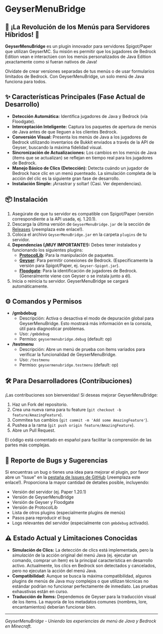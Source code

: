# GeyserMenuBridge

## 🚀 ¡La Revolución de los Menús para Servidores Híbridos! 🚀

**GeyserMenuBridge** es un plugin innovador para servidores Spigot/Paper que utilizan GeyserMC. Su misión es permitir que los jugadores de Bedrock Edition vean e interactúen con los menús personalizados de Java Edition ¡exactamente como si fueran nativos de Java!

Olvídate de crear versiones separadas de tus menús o de usar formularios limitados de Bedrock. Con GeyserMenuBridge, un solo menú de Java funciona para todos.

## ✨ Características Principales (Fase Actual de Desarrollo)

*   **Detección Automática:** Identifica jugadores de Java y Bedrock (vía Floodgate).
*   **Interceptación Inteligente:** Captura los paquetes de apertura de menús de Java antes de que lleguen a los clientes Bedrock.
*   **Conversión Visual:** Presenta los menús de Java a los jugadores de Bedrock utilizando inventarios de Bukkit enviados a través de la API de Geyser, buscando la máxima fidelidad visual.
*   **Sincronización de Actualizaciones:** Los cambios en los menús de Java (ítems que se actualizan) se reflejan en tiempo real para los jugadores de Bedrock.
*   **Manejo Básico de Clics (Detección):** Detecta cuándo un jugador de Bedrock hace clic en un menú puenteado. La simulación completa de la acción del clic es la siguiente gran fase de desarrollo.
*   **Instalación Simple:** ¡Arrastrar y soltar! (Casi. Ver dependencias).

## 📦 Instalación

1.  Asegúrate de que tu servidor es compatible con Spigot/Paper (versión correspondiente a la API usada, ej. 1.20.1).
2.  Descarga la última versión de `GeyserMenuBridge.jar` de la sección de [Releases](https://github.com/YOUR_USERNAME/GeyserMenuBridge/releases) (¡reemplaza este enlace!).
3.  Coloca el archivo `GeyserMenuBridge.jar` en la carpeta `plugins` de tu servidor.
4.  **Dependencias (¡MUY IMPORTANTE!):** Debes tener instalados y funcionando los siguientes plugins:
    *   [**ProtocolLib**](https://www.spigotmc.org/resources/protocollib.1997/): Para la manipulación de paquetes.
    *   [**Geyser**](https://geysermc.org/): Para permitir conexiones de Bedrock. (Específicamente la versión para Spigot/Paper, ej. `Geyser-Spigot.jar`).
    *   [**Floodgate**](https://github.com/GeyserMC/Floodgate): Para la identificación de jugadores de Bedrock. (Generalmente viene con Geyser o se instala junto a él).
5.  Inicia o reinicia tu servidor. GeyserMenuBridge se cargará automáticamente.

## ⚙️ Comandos y Permisos

*   **/gmbdebug**
    *   Descripción: Activa o desactiva el modo de depuración global para GeyserMenuBridge. Esto mostrará más información en la consola, útil para diagnosticar problemas.
    *   Uso: `/gmbdebug`
    *   Permiso: `geysermenubridge.debug` (default: op)
*   **/testmenu**
    *   Descripción: Abre un menú de prueba con ítems variados para verificar la funcionalidad de GeyserMenuBridge.
    *   Uso: `/testmenu`
    *   Permiso: `geysermenubridge.testmenu` (default: op)

## 🛠️ Para Desarrolladores (Contribuciones)

¡Las contribuciones son bienvenidas! Si deseas mejorar GeyserMenuBridge:

1.  Haz un Fork del repositorio.
2.  Crea una nueva rama para tu feature (`git checkout -b feature/AmazingFeature`).
3.  Commitea tus cambios (`git commit -m 'Add some AmazingFeature'`).
4.  Pushea a la rama (`git push origin feature/AmazingFeature`).
5.  Abre un Pull Request.

El código está comentado en español para facilitar la comprensión de las partes más complejas.

## 🐛 Reporte de Bugs y Sugerencias

Si encuentras un bug o tienes una idea para mejorar el plugin, por favor abre un "Issue" en la [pestaña de Issues de GitHub](https://github.com/YOUR_USERNAME/GeyserMenuBridge/issues) (¡reemplaza este enlace!). Proporciona la mayor cantidad de detalles posible, incluyendo:
*   Versión del servidor (ej. Paper 1.20.1)
*   Versión de GeyserMenuBridge
*   Versión de Geyser y Floodgate
*   Versión de ProtocolLib
*   Lista de otros plugins (especialmente plugins de menús)
*   Pasos para reproducir el bug
*   Logs relevantes del servidor (especialmente con `gmbdebug` activado).

## ⚠️ Estado Actual y Limitaciones Conocidas

*   **Simulación de Clics:** La detección de clics está implementada, pero la *simulación* de la acción original del menú Java (ej. ejecutar un comando, comprar un ítem) es la principal característica en desarrollo activo. Actualmente, los clics en Bedrock son detectados y cancelados, pero no ejecutan la acción del menú Java.
*   **Compatibilidad:** Aunque se busca la máxima compatibilidad, algunos plugins de menús de Java muy complejos o que utilizan técnicas no estándar podrían no funcionar perfectamente de inmediato. Las pruebas exhaustivas están en curso.
*   **Traducción de Ítems:** Dependemos de Geyser para la traducción visual de los ítems. La mayoría de los metadatos comunes (nombres, lore, encantamientos) deberían funcionar bien.

---

*GeyserMenuBridge - Uniendo las experiencias de menú de Java y Bedrock en Minecraft.*
